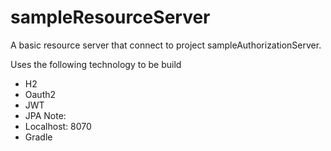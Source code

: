 # sampleResourceServer
A basic resource server that connect to project sampleAuthorizationServer. 

Uses the following technology to be build
* H2
* Oauth2
* JWT
* JPA
Note: 
* Localhost: 8070
* Gradle 
